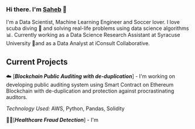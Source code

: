 ### Hi there. I'm [Saheb](https://www.linkedin.com/in/saheb-singh7) 👋

I'm a Data Scientist, Machine Learning Engineer and Soccer lover. I love scuba diving 🤿 and solving real-life problems using data science algorithms 📊. Currently working as a Data Science Research Assistant at Syracuse University 🍊and as a Data Analyst at iConsult Collaborative.

## Current Projects

☁️ [**_Blockchain Public Auditing with de-duplication_**] - I'm working on developing public auditing system using Smart Contract on Ethereum Blockchain with de-duplication and protection against procrastinating auditors.

_Technology Used:_ AWS, Python, Pandas, Solidity

👨‍💻[**_Healthcare Fraud Detection_**] - I'm 

<!--
**robinsaheb/robinsaheb** is a ✨ _special_ ✨ repository because its `README.md` (this file) appears on your GitHub profile.

Here are some ideas to get you started:

- 🔭 I’m currently working on ...
- 🌱 I’m currently learning ...
- 👯 I’m looking to collaborate on ...
- 🤔 I’m looking for help with ...
- 💬 Ask me about ...
- 📫 How to reach me: ...
- 😄 Pronouns: ...
- ⚡ Fun fact: ...
-->
